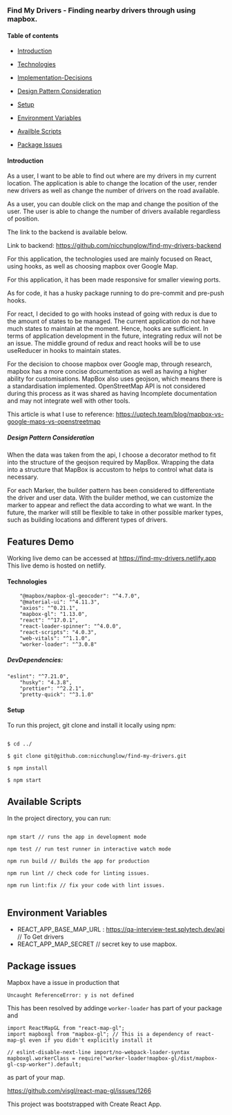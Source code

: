 ### Find My Drivers - Finding nearby drivers through using mapbox.

#### Table of contents

- [Introduction](#Introduction)

- [Technologies](#Technologies)

- [Implementation-Decisions](#Implementation-Decisions)

- [Design Pattern Consideration](#Design-Pattern-Consideration)

- [Setup](#Setup)

- [Environment Variables](#Environment-Variables)

- [Availble Scripts](#Available-Scripts)

- [Package Issues](#Package-issues)

#### Introduction

As a user, I want to be able to find out where are my drivers in my current location. The application is able to change the location of the user, render new drivers as well as change the number of drivers on the road available.

As a user, you can double click on the map and change the position of the user. The user is able to change the number of drivers available regardless of position.

The link to the backend is available below.

Link to backend: https://github.com/nicchunglow/find-my-drivers-backend

For this application, the technologies used are mainly focused on React, using hooks, as well as choosing mapbox over Google Map.

For this application, it has been made responsive for smaller viewing ports.

As for code, it has a husky package running to do pre-commit and pre-push hooks.

For react, I decided to go with hooks instead of going with redux is due to the amount of states to be managed. The current application do not have much states to maintain at the moment. Hence, hooks are sufficient. In terms of application development in the future, integrating redux will not be an issue. The middle ground of redux and react hooks will be to use useReducer in hooks to maintain states.

For the decision to choose mapbox over Google map, through research, mapbox has a more concise documentation as well as having a higher ability for customisations.
MapBox also uses geojson, which means there is a standardisation implemented.
OpenStreetMap API is not considered during this process as it was shared as having Incomplete documentation and may not integrate well with other tools.

This article is what I use to reference: https://uptech.team/blog/mapbox-vs-google-maps-vs-openstreetmap

##### Design Pattern Consideration

When the data was taken from the api, I choose a decorator method to fit into the structure of the geojson required by MapBox. Wrapping the data into a structure that MapBox is accustom to helps to control what data is necessary.

For each Marker, the builder pattern has been considered to differentiate the driver and user data. With the builder method, we can customize the marker to appear and reflect the data according to what we want. In the future, the marker will still be flexible to take in other possible marker types, such as building locations and different types of drivers.

## Features Demo

Working live demo can be accessed at https://find-my-drivers.netlify.app
This live demo is hosted on netlify.

#### Technologies

    	"@mapbox/mapbox-gl-geocoder": "^4.7.0",
    	"@material-ui": "^4.11.3",
    	"axios": "^0.21.1",
    	"mapbox-gl": "1.13.0",
    	"react": "^17.0.1",
    	"react-loader-spinner": "^4.0.0",
    	"react-scripts": "4.0.3",
    	"web-vitals": "^1.1.0",
    	"worker-loader": "^3.0.8"

##### DevDependencies:

    "eslint": "^7.21.0",
    	"husky": "4.3.8",
    	"prettier": "^2.2.1",
    	"pretty-quick": "^3.1.0"

#### Setup

To run this project, git clone and install it locally using npm:

```

$ cd ../

$ git clone git@github.com:nicchunglow/find-my-drivers.git

$ npm install

$ npm start

```

## Available Scripts

In the project directory, you can run:

```

npm start // runs the app in development mode

npm test // run test runner in interactive watch mode

npm run build // Builds the app for production

npm run lint // check code for linting issues.

npm run lint:fix // fix your code with lint issues.


```

## Environment Variables

- REACT_APP_BASE_MAP_URL : https://qa-interview-test.splytech.dev/api // To Get drivers
- REACT_APP_MAP_SECRET // secret key to use mapbox.

## Package issues

Mapbox have a issue in production that

```
Uncaught ReferenceError: y is not defined
```

This has been resolved by addinge `worker-loader` has part of your package and

```
import ReactMapGL from "react-map-gl";
import mapboxgl from "mapbox-gl"; // This is a dependency of react-map-gl even if you didn't explicitly install it

// eslint-disable-next-line import/no-webpack-loader-syntax
mapboxgl.workerClass = require("worker-loader!mapbox-gl/dist/mapbox-gl-csp-worker").default;
```

as part of your map.

https://github.com/visgl/react-map-gl/issues/1266

This project was bootstrapped with Create React App.
